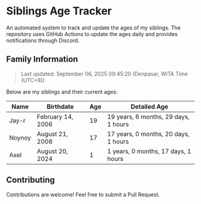 # Siblings Age Tracker

An automated system to track and update the ages of my siblings. The repository uses GitHub Actions to update the ages daily and provides notifications through Discord.

## Family Information

> Last updated: September 06, 2025 09:45:20 (Denpasar, WITA Time (UTC+8))

Below are my siblings and their current ages:

| Name | Birthdate | Age | Detailed Age |
|------|-----------|-----|-------------|
| Jay-r | February 14, 2006 | 19 | 19 years, 6 months, 29 days, 1 hours |
| Noynoy | August 21, 2008 | 17 | 17 years, 0 months, 20 days, 1 hours |
| Axel | August 20, 2024 | 1 | 1 years, 0 months, 17 days, 1 hours |

## Contributing

Contributions are welcome! Feel free to submit a Pull Request.
